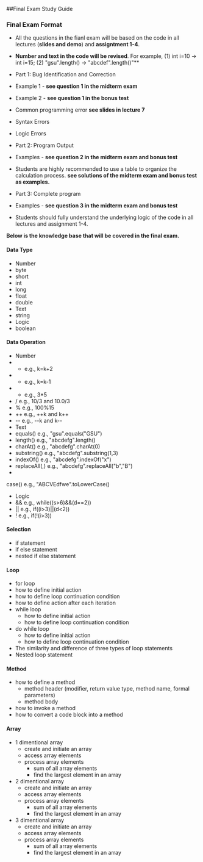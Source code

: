 ##Final Exam Study Guide

### Final Exam Format

+ All the questions in the fianl exam will be based on the code in all lectures (**slides and demo**) and **assigntment 1-4**. 
+ **Number and text in the  code will be revised**. For example, (1) int i=10 -> int i=15; (2) "gsu".length() -> "abcdef".length()"**

+ Part 1: Bug Identification and Correction
 + Example 1 - **see question 1 in the midterm exam**
 + Example 2 - **see question 1 in the bonus test**
 + Common programming error **see slides in lecture 7**
  + Syntax Errors
  + Logic Errors 

+ Part 2: Program Output
 + Examples - **see question 2 in the midterm exam and bonus test**
 + Students are highly recommended to use a table to organize the calculation process. **see solutions of the midterm exam and bonus test as examples.**
 
+ Part 3: Complete program
 + Examples - **see question 3 in the midterm exam and bonus test**
 + Students should fully understand the underlying logic of the code in all lectures and assignment 1-4.


**Below is the knowledge base that will be covered in the final exam.**

#### Data Type
 + Number
  + byte
  + short
  + int
  + long
  + float
  + double
 + Text
  + string
 + Logic
  + boolean

#### Data Operation
 + Number
  + + e.g., k=k+2
  + - e.g., k=k-1
  + * e.g., 3*5
  + / e.g., 10/3 and 10.0/3
  + % e.g., 100%15
  + ++ e.g., ++k and k++
  + -- e.g., --k and k--
 + Text
  + equals() e.g., "gsu".equals("GSU")
  + length() e.g., "abcdefg".length()
  + charAt() e.g., "abcdefg".charAt(0)
  + substring() e.g., "abcdefg".substring(1,3)
  + indexOf() e.g., "abcdefg".indexOf("x")
  + replaceAll(,) e.g., "abcdefg".replaceAll("b","B")
  + 
  case() e.g., "ABCVEdfwe".toLowerCase()
 + Logic
  + && e.g., while((s>6)&&(d==2))
  + || e.g., if((i>3)||(d<2))
  + ! e.g., if(!(i>3))
 
#### Selection
 + if statement
 + if else statement
 + nested if else statement

#### Loop 
 + for loop
  + how to define initial action
  + how to define loop continuation condition
  + how to define action after each iteration
 + while loop
   + how to define initial action
   + how to define loop continuation condition
 + do while loop
   + how to define initial action
   + how to define loop continuation condition
 + The similarity and difference of three types of loop statements
 + Nested loop statement

#### Method
 + how	to	define	a	method
   + method header (modifier, return value type, method name, formal parameters)
   + method body 
 + how to invoke a method
 + how to convert a code block into a method
 
#### Array
 + 1 dimentional array
   + create and initiate an array
   + access array elements
   + process array elements
     + sum of all array elements
     + find the largest element in an array
 + 2 dimentional array
   + create and initiate an array
   + access array elements
   + process array elements
     + sum of all array elements
     + find the largest element in an array
 + 3 dimentional array
   + create and initiate an array
   + access array elements
   + process array elements
     + sum of all array elements
     + find the largest element in an array

